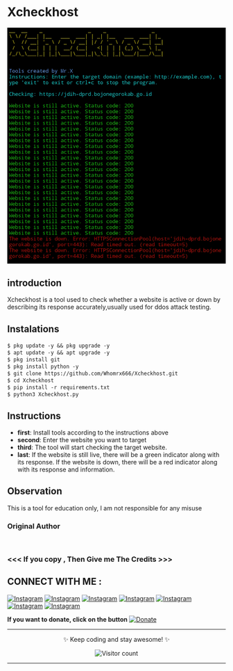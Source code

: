 # Xcheckhost
![Xcheckhost preview](Xcheckhost.jpg)

## introduction
Xcheckhost is a tool used to check whether a website is active or down by describing its response accurately,usually used for ddos attack testing.

## Instalations
```
$ pkg update -y && pkg upgrade -y
$ apt update -y && apt upgrade -y
$ pkg install git
$ pkg install python -y
$ git clone https://github.com/Whomrx666/Xcheckhost.git
$ cd Xcheckhost 
$ pip install -r requirements.txt
$ python3 Xcheckhost.py
```

## Instructions
- **first**: Install tools according to the instructions above
- **second**: Enter the website you want to target
- **third**: The tool will start checking the target website.
- **last**: If the website is still live, there will be a green indicator along with its response. If the website is down, there will be a red indicator along with its response and information.

## Observation
This is a tool for education only, I am not responsible for any misuse
### Original Author
<a href="https://github.com/Whomrx666"><img src="https://img.shields.io/badge/Original-Author-brightgreen.svg" alt=""/></a>

### <<< If you copy , Then Give me The Credits >>>

## CONNECT WITH ME :

[![Instagram](https://img.shields.io/badge/WEBSITE-VISIT-red?style=for-the-badge&logo=blogger)](https://whomrxhackers.blogspot.com/)
[![Instagram](https://img.shields.io/badge/TWITTER-FOLLOW-red?style=for-the-badge&logo=x)](https://twitter.com/whomrx666)
[![Instagram](https://img.shields.io/badge/WHATSAPP-CHATME-red?style=for-the-badge&logo=whatsapp)](https://wa.me/6285926601133?text=Halo%2C%20Mr.X)
[![Instagram](https://img.shields.io/badge/FACEBOOK-LIKE-red?style=for-the-badge&logo=facebook)](https://www.facebook.com/whomrx.666)
[![Instagram](https://img.shields.io/badge/TELEGRAM-CONNECT-red?style=for-the-badge&logo=telegram)](https://t.me/Whomr_X)
[![Instagram](https://img.shields.io/badge/GMAIL-CONTACT-red?style=for-the-badge&logo=gmail)](mailto:whomrx666@gmail.com)
[![Instagram](https://img.shields.io/badge/TIKTOK-FOLLOW-red?style=for-the-badge&logo=tiktok)](https://www.tiktok.com/@whomr.x)

**If you want to donate, click on the button**
<a href="https://saweria.co/whomrx"><img title="Donate" src="https://img.shields.io/badge/Donate-Xcheckhost-yellow?style=for-the-badge&logo=github"></a>

---

<p align="center">
  ✨ Keep coding and stay awesome! ✨
</p>

<p align="center">
  <img src="https://komarev.com/ghpvc/?username=Whomrx666&label=Visitors&color=brightgreen&style=flat-square" alt="Visitor count"/>
</p>

---
